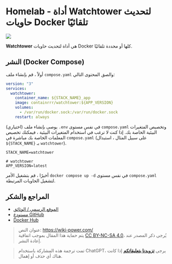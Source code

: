 # Homelab - أداة Watchtower لتحديث حاويات Docker تلقائيًا

![](https://wiki-media-1253965369.cos.ap-guangzhou.myqcloud.com/img/202304092337531.png)

**Watchtower** هي أداة لتحديث حاويات Docker كلها أو محددة تلقائيًا.

## النشر (Docker Compose)

أولاً ، قم بإنشاء ملف `compose.yaml` والصق المحتوى التالي:

```yaml title="compose.yaml"
version: "3"
services:
  watchtower:
    container_name: ${STACK_NAME}_app
    image: containrrr/watchtower:${APP_VERSION}
    volumes:
      - /var/run/docker.sock:/var/run/docker.sock
    restart: always
```

(اختياري) يوصى بإنشاء ملف `.env` في نفس مستوى `compose.yaml` وتخصيص المتغيرات البيئية الخاصة بك. إذا كنت لا ترغب في استخدام المتغيرات البيئية ، فيمكنك تخصيص المعلمات الخاصة بك مباشرة في `compose.yaml` (على سبيل المثال ، استبدال `${STACK_NAME}` بـ `watchtower`).

```dotenv title=".env"
STACK_NAME=watchtower

# watchtower
APP_VERSION=latest
```

أخيرًا ، قم بتشغيل الأمر `docker compose up -d` في نفس مستوى `compose.yaml` لتشغيل الحاويات المرتبطة.

## المراجع والشكر

- [الموقع الرسمي / الوثائق](https://containrrr.dev/watchtower)
- [مستودع GitHub](https://github.com/containrrr/watchtower/)
- [Docker Hub](https://hub.docker.com/r/containrrr/watchtower)

> عنوان النص: <https://wiki-power.com/>  
> يتم حماية هذا المقال بموجب اتفاقية [CC BY-NC-SA 4.0](https://creativecommons.org/licenses/by/4.0/deed.zh)، يُرجى ذكر المصدر عند إعادة النشر.

> تمت ترجمة هذه المشاركة باستخدام ChatGPT، يرجى [**تزويدنا بتعليقاتكم**](https://github.com/linyuxuanlin/Wiki_MkDocs/issues/new) إذا كانت هناك أي حذف أو إهمال.
